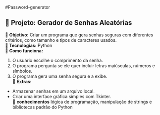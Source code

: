 #Password-generator

## **📌 Projeto: Gerador de Senhas Aleatórias**  
🎯 **Objetivo:** 
Criar um programa que gera senhas seguras com diferentes critérios, como tamanho e tipos de caracteres usados.  
🔧 **Tecnologias:** 
Python  
📌 **Como funciona:**  
1. O usuário escolhe o comprimento da senha.  
2. O programa pergunta se ele quer incluir letras maiúsculas, números e símbolos.  
3. O programa gera uma senha segura e a exibe.  
🚀 **Extras:**  
- Armazenar senhas em um arquivo local.  
- Criar uma interface gráfica simples com Tkinter.  
📌 **conhecimentos**
lógica de programação, manipulação de strings e bibliotecas padrão do Python